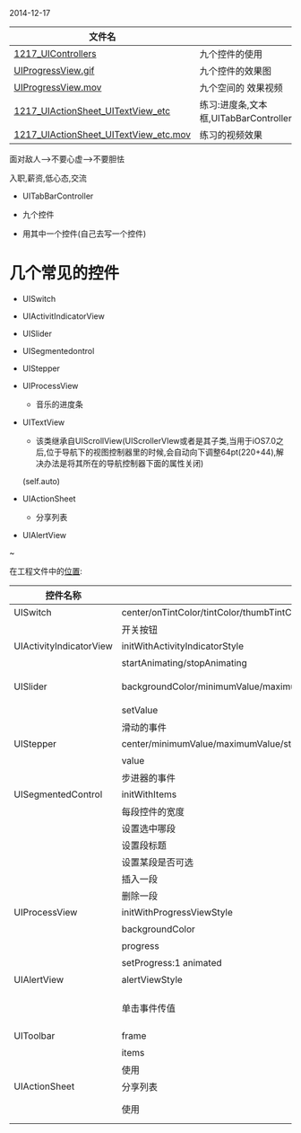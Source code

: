2014-12-17

| 文件名 |  描述 |
| ------------- | ------------ |
|[1217_UIControllers](https://github.com/urmyfaith/roadofios/tree/master/UIProjects/1217_week7_day3/1217_UIControllers)|九个控件的使用 |
|[UIProgressView.gif](https://github.com/urmyfaith/roadofios/tree/master/UIProjects/1217_week7_day3/UIProgressView.gif)| 九个控件的效果图 |
|[UIProgressView.mov](https://github.com/urmyfaith/roadofios/tree/master/UIProjects/1217_week7_day3/UIProgressView.mov)| 九个空间的 效果视频 |
|[1217_UIActionSheet_UITextView_etc](https://github.com/urmyfaith/roadofios/tree/master/UIProjects/1217_week7_day3/1217_UIActionSheet_UITextView_etc)| 练习:进度条,文本框,UITabBarController,UISwitch,UISlider,UIProcessView,UITextView,UIActionSheet |
|[1217_UIActionSheet_UITextView_etc.mov](https://github.com/urmyfaith/roadofios/tree/master/UIProjects/1217_week7_day3/1217_UIActionSheet_UITextView_etc.mov)| 练习的视频效果 |

面对敌人-->不要心虚-->不要胆怯

入职,薪资,低心态,交流


 - UITabBarController
 
 - 九个控件
 
 -  用其中一个控件(自己去写一个控件)
 
 

# 几个常见的控件

- UISwitch

- UIActivitIndicatorView

- UISlider

- UISegmentedontrol

- UIStepper

- UIProcessView
  - 音乐的进度条
  
- UITextView

	- 该类继承自UIScrollView(UIScrollerVIew或者是其子类,当用于iOS7.0之后,位于导航下的视图控制器里的时候,会自动向下调整64pt(220+44),解决办法是将其所在的导航控制器下面的属性关闭)
	
	(self.auto)

- UIActionSheet

	- 分享列表

- UIAlertView

~



在工程文件中的[位置](https://github.com/urmyfaith/roadofios/blob/master/UIProjects/1217_week7_day3/1217_UIControllers/1217_UIControllers/ZXMainViewController.m#L38,L322):


| 控件名称 | 方法/属性 | 使用/说明|
| ------------- | ------------  | ------------ |
| UISwitch  | center/onTintColor/tintColor/thumbTintColor | 位置,开颜色,关颜色,开关球颜色|
| 				 | 开关按钮 | 同UIButton一样的方法|
| UIActivityIndicatorView  | initWithActivityIndicatorStyle |不同的样式,灰色,大尺寸白色|
|   | startAnimating/stopAnimating | 开始/结束旋转|
| UISlider  | backgroundColor/minimumValue/maximumValue/tintColor/minimumTrackTintColor/setThumbTintColor/setThumbImage | 背景颜色,最小值,最大值,划过后的颜色,滑块的颜色,滑块的图片|
|   | setValue | 设置滑块的值|
|   | 滑动的事件 | 同UIButton一样|
| UIStepper  | center/minimumValue/maximumValue/stepValue | 步进器的位置/最小值/最大值/步进值/|
|   | value | 步进器的当前值|
|   | 步进器的事件 | 同UIButton一样|
| UISegmentedControl  | initWithItems | 创建分段控件|
|   | 每段控件的宽度 |  setWidth: forSegmentAtIndex:|
|   | 设置选中哪段 |  setSelectedSegmentIndex|
|   | 设置段标题 |  setTitle:forSegmentAtIndex:|
|   | 设置某段是否可选 |  setEnabled: forSegmentAtIndex:|
|   | 插入一段 | insertSegmentWithTitle:atIndex:animated:|
|   | 删除一段 | removeSegmentAtIndex:animated:|
| UIProcessView  | initWithProgressViewStyle | 进度条样式|
|   | backgroundColor | 背景颜色|
|   | progress | 初始进度|
|   |setProgress:1 animated | 开始进度条|
| UIAlertView  | alertViewStyle | 样式:用户名,密码样式|
|   | 单击事件传值 | 使用代理方法alertView:(UIAlertView *)alertView clickedButtonAtIndex:(NSInteger)buttonIndex|
| UIToolbar  | frame | 大小位置|
|   | items | 工具栏的每个元素|
|   | 使用 | 作为UITextView的inputAccessoryView|
| UIActionSheet  | 分享列表 | init方法|
|   | 使用 | 添加到视图中国年去[myUIActionSheet showInView:self.view]|
